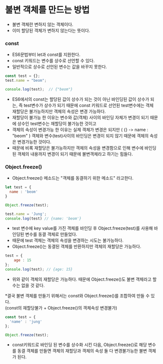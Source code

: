 # 불변 객체를 만드는 방법

- 불변 객체란 변하지 않는 객체이다.
- 이미 할당된 객체가 변하지 않는다는 뜻이다.

### const

  - ES6문법부터 let과 const를 지원한다.
  - const 키워드는 변수를 상수로 선언할 수 있다.
  - 일반적으로 상수로 선언된 변수는 값을 바꾸지 못한다.

```js
const test = {};
test.name = "beom";

console.log(test);  // {"beom"}
```

  - ES6에서의 const는 할당된 값이 상수가 되는 것이 아닌 바인딩된 값이 상수가 되는, 즉 test변수가 상수가 되기 때문에 const 키워드로 선언된 test변수에는 객체 재할당은 불가능하지만 객체의 속성은 변경 가능하다.
  - 재할당이 불가능 한 이유는 변수와 값(객체) 사이의 바인딩 자체가 변경이 되기 때문에 상수인 test변수는 재할당이 불가능한 것이고
  - 객체의 속성이 변경가능 한 이유는 실제 객체가 변경은 되지만 ( {} -> name : "beom" ) 객체와 변수(test)사이의 바인딩은 변경이 되지 않기 때문에 객체의 속성은 변경가능한 것이다.
  - 때문에 비록 재할당은 불가능하지만 객체의 속성을 변경함으로 인해 변수에 바인딩된 객체의 내용까지 변경이 되기 때문에 불변객체라고 하기는 힘들다.
  
  
### Object.freeze()
  - Object.freeze() 메소드는 "객체를 동결하기 위한 메소드" 라고한다.
```js
let test = {
  name : 'beom'
}

Object.freeze(test);

test.name = 'Jung';
console.log(test) // {name: 'beom'}
```

- test 변수에 key value를 가진 객체를 바인딩 후 Object.freeze(test)를 사용해 바인딩된 변수를 동결 객체로 만들었다.
- 때문에 test 객체는 객체의 속성을 변경하는 시도는 불가능하다.
- Object.freeze()는 동결된 객체를 반환하지만 객체의 재할당은 가능하다.

```js
test = {
    age : 15
};
console.log(test); // {age: 15}
```

  - 위와 같이 객체의 재할당은 가능하다. 때문에 Object.freeze()도 불변 객체라고 할 수는 없을 것 같다.   
  
  *결국 불변 객체를 만들기 위해서는 const와 Object.freeze()를 조합하여 만들 수 있다.   
  (const의 재할당불가 + Object.freeze()의 객체속성 변경불가)   
  
  ```js
  const test = {
    'name' : 'jung'
};

Object.freeze(test);
  ```
  - const키워드로 바인딩 된 변수를 상수화 시킨 다음, Object.freeze()로 해당 변수를 동결 객체를 만들면 객체의 재할당과 객체의 속성 둘 다 변경불가능한 불변 객체가 된다.
